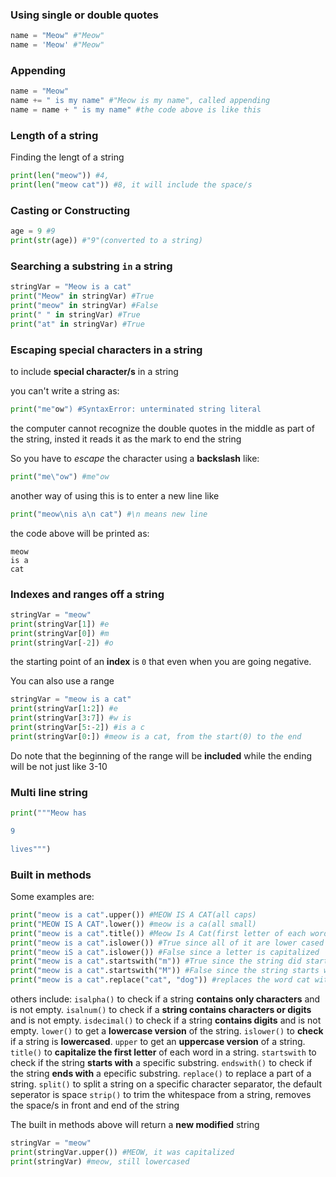### Using single or double quotes
```python
name = "Meow" #"Meow"
name = 'Meow' #"Meow"
```

### Appending

```python
name = "Meow"
name += " is my name" #"Meow is my name", called appending
name = name + " is my name" #the code above is like this
```

### Length of a string
Finding the lengt of a string
```python
print(len("meow")) #4,
print(len("meow cat")) #8, it will include the space/s

```
### Casting or Constructing
```python
age = 9 #9
print(str(age)) #"9"(converted to a string)
```


### Searching a substring `in` a string
```python
stringVar = "Meow is a cat"
print("Meow" in stringVar) #True
print("meow" in stringVar) #False
print(" " in stringVar) #True
print("at" in stringVar) #True
```
### Escaping special characters in a string
to include **special character/s** in a string

you can't write a string as:
```python
print("me"ow") #SyntaxError: unterminated string literal
```
the computer cannot recognize the double quotes in the middle as part of the string, insted it reads it as the mark to end the string 

So you have to *escape*  the character using a **backslash** like:
```python
print("me\"ow") #me"ow
```

another way of using this is to enter a new line like
```python
print("meow\nis a\n cat") #\n means new line
```
the code above will be printed as:
```
meow
is a 
cat
```
### Indexes and ranges off a string
```python
stringVar = "meow"
print(stringVar[1]) #e
print(stringVar[0]) #m
print(stringVar[-2]) #o
```
the starting point of an **index** is `0`  that even when you are going negative.

You can also use a range
```python
stringVar = "meow is a cat"
print(stringVar[1:2]) #e
print(stringVar[3:7]) #w is
print(stringVar[5:-2]) #is a c
print(stringVar[0:]) #meow is a cat, from the start(0) to the end 
```
Do note that the beginning of the range will be **included** while the ending will be not just like 3-10

### Multi line string
```python
print("""Meow has

9

lives""")
```


### Built in methods
Some examples are:
```python
print("meow is a cat".upper()) #MEOW IS A CAT(all caps)
print("MEOW IS A CAT".lower()) #meow is a ca(all small)
print("meow is a cat".title()) #Meow Is A Cat(first letter of each word is capital)
print("meow is a cat".islower()) #True since all of it are lower cased
print("meow iS a cat".islower()) #False since a letter is capitalized
print("meow is a cat".startswith("m")) #True since the string did start with "m"
print("meow is a cat".startswith("M")) #False since the string starts with "m" not "M"
print("meow is a cat".replace("cat", "dog")) #replaces the word cat with dog
```

others include:
`isalpha()`  to check if a string **contains only characters** and is not empty.
`isalnum()`  to check if a **string contains characters or digits** and is not empty.
`isdecimal()`  to check if a string **contains digits** and is not empty.
`lower()`  to get a **lowercase version** of the string.
`islower()`  to  **check** if a string is **lowercased**.
`upper`  to get an **uppercase version** of a string.
`title()`  to **capitalize the first letter** of each word in a string.
`startswith` to check if the string **starts with** a specific substring.
`endswith()`  to check if the string **ends with** a epecific substring.
`replace()`  to replace a part of a string.
`split()`  to split a string on a specific character separator, the default seperator is space
`strip()` to trim the whitespace from a string, removes the space/s in front and end of the string

The built in methods above will return a **new modified** string
```python
stringVar = "meow" 
print(stringVar.upper()) #MEOW, it was capitalized
print(stringVar) #meow, still lowercased
```

